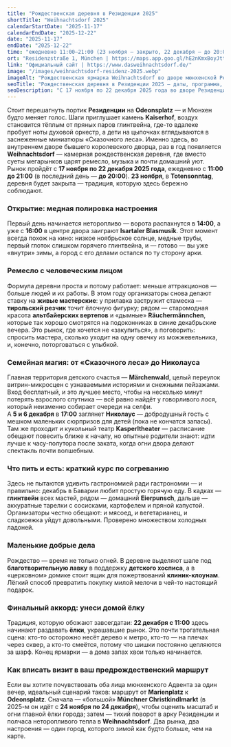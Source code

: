 ```yaml
---
title: "Рождественская деревня в Резиденции 2025"
shortTitle: "Weihnachtsdorf 2025"
calendarStartDate: "2025-11-17"
calendarEndDate: "2025-12-22"
date: "2025-11-17"
endDate: "2025-12-22"
time: "ежедневно 11:00–21:00 (23 ноября — закрыто, 22 декабря — до 20:00, открытие 17 ноября в 14:00)"
ort: "Residenzstraße 1, München | https://maps.app.goo.gl/hE2nKmxBoyJttSto6"
link: "Официальный сайт | https://www.dasweihnachtsdorf.de/"
image: "/images/weihnachtsdorf-residenz-2025.webp"
imageAlt: "Рождественская ярмарка Weihnachtsdorf во дворе мюнхенской Резиденции"
seoTitle: "Рождественская деревня в Резиденции 2025 – даты, программа, советы"
seoDescription: "С 17 ноября по 22 декабря 2025 года во дворе Резиденции в Мюнхене пройдёт Weihnachtsdorf: ремесло, музыка, Märchenwald для детей и угощения."
---
```


Стоит перешагнуть портик **Резиденции** на **Odeonsplatz** — и Мюнхен будто меняет голос. Шаги приглушает камень **Kaiserhof**, воздух становится тёплым от пряных паров глинтвейна, где-то вдалеке пробует ноты духовой оркестр, а дети на цыпочках вглядываются в заснеженные миниатюры «Сказочного леса». Именно здесь, во внутреннем дворе бывшего королевского дворца, раз в год появляется **Weihnachtsdorf** — камерная рождественская деревня, где вместо суеты мегарынков царят ремесло, музыка и почти домашний уют. Рынок пройдёт с **17 ноября по 22 декабря 2025 года**, ежедневно с **11:00 до 21:00** (в последний день — **до 20:00**). **23 ноября**, в **Totensonntag**, деревня будет закрыта — традиция, которую здесь бережно соблюдают.  

### Открытие: медная полировка настроения

Первый день начинается неторопливо — ворота распахнутся в **14:00**, а уже с **16:00** в центре двора заиграют **Isartaler Blasmusik**. Этот момент всегда похож на кино: низкое ноябрьское солнце, медные трубы, первый глоток слишком горячего глинтвейна, и — готово — вы уже «внутри» зимы, а город с его делами остался по ту сторону арки.  

### Ремесло с человеческим лицом

Формула деревни проста и потому работает: меньше аттракционов — больше людей и их работы. В этом году организаторы снова делают ставку на **живые мастерские**: у прилавка застружит стамеска — **тирольский резчик** точит ёлочную фигурку; рядом — старомодная красота **альтбайерских вертепов** и «дымные» **Räuchermännchen**, которые так хорошо смотрятся на подоконниках в синие декабрьские вечера. Это рынок, где хочется не «закупиться», а поговорить: спросить мастера, сколько уходит на одну овечку из можжевельника, и, конечно, поторговаться с улыбкой.  

### Семейная магия: от «Сказочного леса» до Николауса

Главная территория детского счастья — **Märchenwald**, целый переулок витрин-микросцен с узнаваемыми историями и снежными пейзажами. Вход бесплатный, и это лучшее место, чтобы на несколько минут потерять взрослого спутника — всё равно найдёт у говорливого лося, который неизменно собирает очереди на селфи.  
А **5 и 6 декабря** в **17:00** заглянет **Николаус** — добродушный гость с мешком маленьких сюрпризов для детей (пока не кончатся запасы). Там же проходит и кукольный театр **Kasperltheater** — расписание обещают повесить ближе к началу, но опытные родители знают: идти лучше к часу-полутора после заката, когда огни двора делают спектакль почти волшебным.  

### Что пить и есть: краткий курс по согреванию

Здесь не пытаются удивить гастрономией ради гастрономии — и правильно: декабрь в Баварии любит простую горячую еду. В кадках — **глинтвейн** всех мастей, рядом — домашний **Eierpunsch**, дальше — аккуратные тарелки с сосисками, картофелем и пряной капустой. Организаторы честно обещают: и мясоед, и вегетарианец, и сладкоежка уйдут довольными. Проверено множеством холодных ладоней.  

### Маленькие добрые дела

Рождество — время не только огней. В деревне выделяют шале под **благотворительную лавку** в поддержку **детского хосписа**, а в «церковном» домике стоит ящик для пожертвований **клиник-клоунам**. Лёгкий способ превратить покупку милой мелочи в чей-то настоящий подарок.  

### Финальный аккорд: унеси домой ёлку

Традиция, которую обожают завсегдатаи: **22 декабря с 11:00** здесь начинают раздавать **ёлки**, украшавшие рынок. Это почти трогательная сцена: кто-то осторожно несёт дерево к метро, кто-то — на плечах через сквер, а кто-то смеётся, потому что шишки постоянно цепляются за шарф. Конец ярмарки — а дома запах хвои только начинается.  

### Как вписать визит в ваш предрождественский маршрут

Если вы хотите почувствовать оба лица мюнхенского Адвента за один вечер, идеальный сценарий таков: маршрут от **Marienplatz** к **Odeonsplatz**. Сначала — «большой» **Münchner Christkindlmarkt** (в 2025-м он идёт с **24 ноября по 24 декабря**), чтобы оценить масштаб и огни главной ёлки города; затем — тихий поворот в арку Резиденции и полчаса неторопливого тепла в **Weihnachtsdorf**. Два рынка, два настроения — один город, которого зимой как будто больше, чем на карте.  
